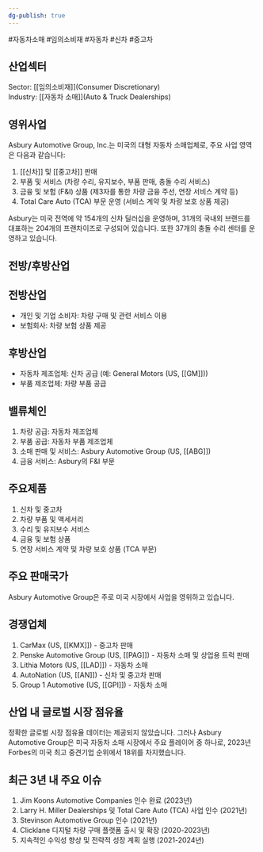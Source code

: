 ```yaml
---
dg-publish: true
---
```

#자동차소매 #임의소비재 #자동차 #신차 #중고차 
 
## 산업섹터

Sector: [[임의소비재]](Consumer Discretionary)  
Industry: [[자동차 소매]](Auto & Truck Dealerships)

## 영위사업

Asbury Automotive Group, Inc.는 미국의 대형 자동차 소매업체로, 주요 사업 영역은 다음과 같습니다:

1. [[신차]] 및 [[중고차]] 판매
2. 부품 및 서비스 (차량 수리, 유지보수, 부품 판매, 충돌 수리 서비스)
3. 금융 및 보험 (F&I) 상품 (제3자를 통한 차량 금융 주선, 연장 서비스 계약 등)
4. Total Care Auto (TCA) 부문 운영 (서비스 계약 및 차량 보호 상품 제공)

Asbury는 미국 전역에 약 154개의 신차 딜러십을 운영하며, 31개의 국내외 브랜드를 대표하는 204개의 프랜차이즈로 구성되어 있습니다. 또한 37개의 충돌 수리 센터를 운영하고 있습니다.

## 전방/후방산업

## 전방산업

- 개인 및 기업 소비자: 차량 구매 및 관련 서비스 이용
- 보험회사: 차량 보험 상품 제공

## 후방산업

- 자동차 제조업체: 신차 공급 (예: General Motors (US, [[GM]]))
- 부품 제조업체: 차량 부품 공급

## 밸류체인

1. 차량 공급: 자동차 제조업체
2. 부품 공급: 자동차 부품 제조업체
3. 소매 판매 및 서비스: Asbury Automotive Group (US, [[ABG]])
4. 금융 서비스: Asbury의 F&I 부문

## 주요제품

1. 신차 및 중고차
2. 차량 부품 및 액세서리
3. 수리 및 유지보수 서비스
4. 금융 및 보험 상품
5. 연장 서비스 계약 및 차량 보호 상품 (TCA 부문)

## 주요 판매국가

Asbury Automotive Group은 주로 미국 시장에서 사업을 영위하고 있습니다.

## 경쟁업체

1. CarMax (US, [[KMX]]) - 중고차 판매
2. Penske Automotive Group (US, [[PAG]]) - 자동차 소매 및 상업용 트럭 판매
3. Lithia Motors (US, [[LAD]]) - 자동차 소매
4. AutoNation (US, [[AN]]) - 신차 및 중고차 판매
5. Group 1 Automotive (US, [[GPI]]) - 자동차 소매

## 산업 내 글로벌 시장 점유율

정확한 글로벌 시장 점유율 데이터는 제공되지 않았습니다. 그러나 Asbury Automotive Group은 미국 자동차 소매 시장에서 주요 플레이어 중 하나로, 2023년 Forbes의 미국 최고 중견기업 순위에서 18위를 차지했습니다.

## 최근 3년 내 주요 이슈

1. Jim Koons Automotive Companies 인수 완료 (2023년)
2. Larry H. Miller Dealerships 및 Total Care Auto (TCA) 사업 인수 (2021년)
3. Stevinson Automotive Group 인수 (2021년)
4. Clicklane 디지털 차량 구매 플랫폼 출시 및 확장 (2020-2023년)
5. 지속적인 수익성 향상 및 전략적 성장 계획 실행 (2021-2024년)